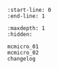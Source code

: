 ```{include} ../README.md
:start-line: 0
:end-line: 1
```

```{toctree}
:maxdepth: 1
:hidden:

mcmicro_01
mcmicro_02
changelog
```
